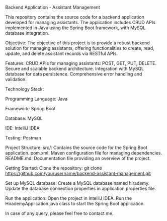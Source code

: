 Backend Application - Assistant Management

This repository contains the source code for a backend application developed for managing assistants. The application includes CRUD APIs implemented in Java using the Spring Boot framework, with MySQL database integration.

Objective:
The objective of this project is to provide a robust backend solution for managing assistants, offering functionalities to create, read, update, and delete assistant records via RESTful APIs.

Features:
CRUD APIs for managing assistants: POST, GET, PUT, DELETE.
Secure and scalable backend architecture.
Integration with MySQL database for data persistence.
Comprehensive error handling and validation.


Technology Stack:

Programming Language: Java

Framework: Spring Boot

Database: MySQL

IDE: IntelliJ IDEA

Testing: Postman


Project Structure:
src/: Contains the source code for the Spring Boot application.
pom.xml: Maven configuration file for managing dependencies.
README.md: Documentation file providing an overview of the project.

Getting Started:
Clone the repository: git clone https://github.com/yourusername/backend-assistant-management.git

Set up MySQL database: Create a MySQL database named hirademy.
Update the database connection properties in application.properties file.

Run the application:
Open the project in IntelliJ IDEA.
Run the HirademyApplication.java class to start the Spring Boot application.

In case of any query, please feel free to contact me.
